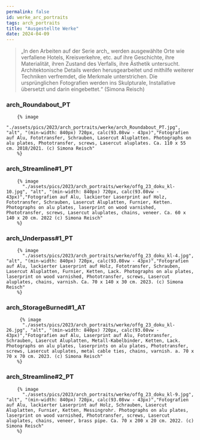 ```yaml
---
permalink: false
id: werke_arc_portraits
tags: arch_portraits
title: "Ausgestellte Werke"
date: 2024-04-09
--- 
```


> „In den Arbeiten auf der Serie arch_ werden ausgewählte Orte wie verfallene Hotels, Kreisverkehre, etc. auf ihre Geschichte, ihre Materialität, ihren Zustand des Verfalls, ihre Ästhetik untersucht. Architektonische Details werden herusgearbeitet und mithilfe weiterer Techniken verfremdet, die Merkmale unterstrichen. Die ursprünglichen Fotografien werden ins Skulpturale, Installative übersetzt und darin eingebettet.“ (Simona Reisch)


 <article>
    <h3>arch_Roundabout_PT</h2>
 
        {% image
          "./assets/pics/2023/arch_portraits/werke/arch_Roundabout_PT.jpg", "alt", "(min-width: 840px) 720px, calc(93.08vw - 43px)","Fotografien auf Alu, Fototransfer, Schrauben, Lasercut Aluplatten. Photographs on alu plates, Phototransfer, screws, Lasercut aluplates. Ca. 110 x 55 cm. 2018/2021. (c) Simona Reisch"
        %}
    
  </article>





 <article>
    <h3>arch_Streamline#1_PT</h2>
    
        {% image
          "./assets/pics/2023/arch_portraits/werke/offg_23_doku_kl-10.jpg", "alt", "(min-width: 840px) 720px, calc(93.08vw - 43px)","Fotografien auf Alu, lackierter Laserprint auf Holz, Fototransfer, Schrauben, Lasercut Aluplatten, Furnier, Ketten. Photographs on alu plates, laserprint on wood varnished, Phototransfer, screws, Lasercut aluplates, chains, veneer. Ca. 60 x 140 x 20 cm. 2022 (c) Simona Reisch"
        %}
    
	


	
  </article>




 <article>
    <h3>arch_Underpass#1_PT</h3>
    
        {% image
          "./assets/pics/2023/arch_portraits/werke/offg_23_doku_kl-4.jpg", "alt", "(min-width: 840px) 720px, calc(93.08vw - 43px)","Fotografien auf Alu, lackierter Laserprint auf Holz, Fototransfer, Schrauben, Lasercut Aluplatten, Furnier, Ketten, Lack. Photographs on alu plates, laserprint on wood varnished, Phototransfer, screws, Lasercut aluplates, chains, varnish. Ca. 70 x 140 x 30 cm. 2023. (c) Simona Reisch"
        %}
    


  </article>





 <article>
    <h3>arch_StorageBurned#1_AT</h2>
  
     
		
		 {% image
          "./assets/pics/2023/arch_portraits/werke/offg_23_doku_kl-26.jpg", "alt", "(min-width: 840px) 720px, calc(93.08vw - 43px)","Fotografien auf Alu, Laserprint auf Alu, Fototransfer, Schrauben, Lasercut Aluplatten, Metall-Kabelbinder, Ketten, Lack. Photographs on alu plates, laserprints on alu plates, Phototransfer, screws, Lasercut aluplates, metal cable ties, chains, varnish. a. 70 x 70 x 70 cm. 2023. (c) Simona Reisch"
        %}


  </article>




 <article>
    <h3>arch_Streamline#2_PT</h2>
   
        {% image
          "./assets/pics/2023/arch_portraits/werke/offg_23_doku_kl-9.jpg", "alt", "(min-width: 840px) 720px, calc(93.08vw - 43px)","Fotografien auf Alu, lackierter Laserprint auf Holz, Schrauben, Lasercut Aluplatten, Furnier, Ketten, Messingrohr. Photographs on alu plates, laserprint on wood varnished, Phototransfer, screws, Lasercut aluplates, chains, veneer, brass pipe. Ca. 70 x 200 x 20 cm. 2022. (c) Simona Reisch"
        %} 




  </article>
